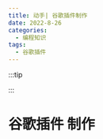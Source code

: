 ```yaml
---
title: 动手| 谷歌插件制作
date: 2022-8-26
categories:
  - 编程知识
tags:
  - 谷歌插件
---
```


:::tip

:::

# 谷歌插件 制作
